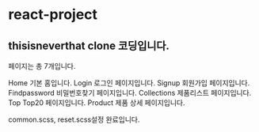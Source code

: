 # react-project
## thisisneverthat clone 코딩입니다.
페이지는 총 7개입니다.

Home            기본 홈입니다.
Login           로그인 페이지입니다.
Signup          회원가입 페이지입니다.
Findpassword    비밀번호찾기 페이지입니다.
Collections     제품리스트 페이지입니다.
Top             Top20 페이지입니다.
Product         제품 상세 페이지입니다.

common.scss, reset.scss설정 완료입니다.